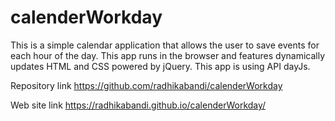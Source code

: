 # calenderWorkday

This is a simple calendar application that allows the user to save events for each hour of the day.
This app runs in the browser and features dynamically updates HTML and CSS powered by jQuery.
This app is using API dayJs.

Repository link
https://github.com/radhikabandi/calenderWorkday

Web site link
https://radhikabandi.github.io/calenderWorkday/